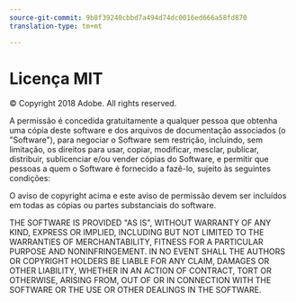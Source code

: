 ```yaml
---
source-git-commit: 9b8f39240cbbd7a494d74dc0016ed666a58fd870
translation-type: tm+mt

---
```

# Licença MIT

© Copyright 2018 Adobe. All rights reserved.

A permissão é concedida gratuitamente a qualquer pessoa que obtenha uma cópia 
deste software e dos arquivos de documentação associados (o &quot;Software&quot;), para negociar 
o Software sem restrição, incluindo, sem limitação, 
os direitos para usar, copiar, modificar, mesclar, publicar, distribuir, sublicenciar e/ou vender cópias
do Software, e permitir que pessoas a quem o Software é fornecido 
a fazê-lo, sujeito às seguintes condições:

O aviso de copyright acima e este aviso de permissão devem ser incluídos em
todas as cópias ou partes substanciais do software.

THE SOFTWARE IS PROVIDED &quot;AS IS&quot;, WITHOUT WARRANTY OF ANY KIND, EXPRESS OR
IMPLIED, INCLUDING BUT NOT LIMITED TO THE WARRANTIES OF MERCHANTABILITY,
FITNESS FOR A PARTICULAR PURPOSE AND NONINFRINGEMENT. IN NO EVENT SHALL THE
AUTHORS OR COPYRIGHT HOLDERS BE LIABLE FOR ANY CLAIM, DAMAGES OR OTHER
LIABILITY, WHETHER IN AN ACTION OF CONTRACT, TORT OR OTHERWISE, ARISING FROM,
OUT OF OR IN CONNECTION WITH THE SOFTWARE OR THE USE OR OTHER DEALINGS IN THE
SOFTWARE.
